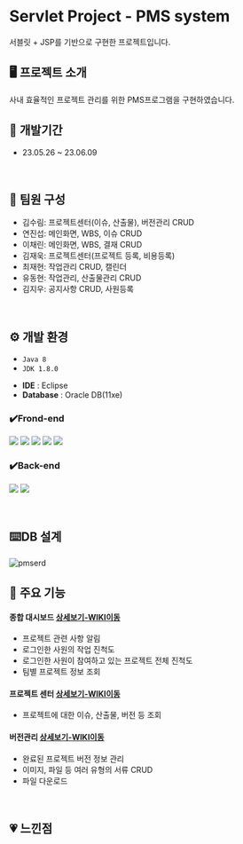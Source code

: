 # Servlet Project - PMS system
서블릿 + JSP를 기반으로 구현한 프로젝트입니다.
<br/>

## 🖥 프로젝트 소개
사내 효율적인 프로젝트 관리를 위한 PMS프로그램을 구현하였습니다.
<br/>


## 📅 개발기간
* 23.05.26 ~ 23.06.09
<br/>

## :two_men_holding_hands: 팀원 구성
 - 김수림: 프로젝트센터(이슈, 산출물), 버전관리 CRUD
 - 연진섭: 메인화면, WBS, 이슈 CRUD
 - 이채린: 메인화면, WBS, 결재 CRUD
 - 김재욱: 프로젝트센터(프로젝트 등록, 비용등록)
 - 최재현: 작업관리 CRUD, 캘린더
 - 유동현: 작업관리, 산출물관리 CRUD
 - 김지우: 공지사항 CRUD, 사원등록
<br/>
  
## ⚙ 개발 환경
* `Java 8`
* `JDK 1.8.0`
- **IDE** : Eclipse
- **Database** : Oracle DB(11xe)

### ✔️Frond-end
<img src="https://img.shields.io/badge/HTML-E34F26?style=for-the-badge&logo=HTML5&logoColor=white"> <img src="https://img.shields.io/badge/Css-1572B6?style=for-the-badge&logo=Css3&logoColor=white"> <img src="https://img.shields.io/badge/JavaScript-F7DF1E?style=for-the-badge&logo=JavaScript&logoColor=white"> <img src="https://img.shields.io/badge/jquery-0769AD?style=for-the-badge&logo=jquery&logoColor=white"> <img src="https://img.shields.io/badge/bootstrap-7952B3?style=for-the-badge&logo=bootstrap&logoColor=white">
### ✔️Back-end
<img src="https://img.shields.io/badge/JAVA-007396?style=for-the-badge&logo=java&logoColor=white"> <img src="https://img.shields.io/badge/oracle-F80000?style=for-the-badge&logo=oracle&logoColor=white"> 
</br>

</br>

## :keyboard:DB 설계
![pmserd](https://github.com/tnfladl9926/PMS-Servlet/assets/134984241/8e586233-5bb7-430f-9bf1-0065f15a1807)
</br>

## 📌 주요 기능

#### 종합 대시보드 [상세보기-WIKI이동](https://github.com/tnfladl9926/PMS-Servlet/wiki/%EC%A3%BC%EC%9A%94-%EA%B8%B0%EB%8A%A5-%EC%86%8C%EA%B0%9C(%EC%A2%85%ED%95%A9-%EB%8C%80%EC%8B%9C%EB%B3%B4%EB%93%9C))
  - 프로젝트 관련 사항 알림
  - 로그인한 사원의 작업 진척도
  - 로그인한 사원이 참여하고 있는 프로젝트 전체 진척도
  - 팀별 프로젝트 정보 조회

#### 프로젝트 센터 [상세보기-WIKI이동](https://github.com/tnfladl9926/PMS-Servlet/wiki/%EC%A3%BC%EC%9A%94-%EA%B8%B0%EB%8A%A5-%EC%86%8C%EA%B0%9C(%ED%94%84%EB%A1%9C%EC%A0%9D%ED%8A%B8-%EC%84%BC%ED%84%B0))
  - 프로젝트에 대한 이슈, 산출물, 버전 등 조회

#### 버전관리 [상세보기-WIKI이동](https://github.com/tnfladl9926/PMS-Servlet/wiki/%EC%A3%BC%EC%9A%94-%EA%B8%B0%EB%8A%A5-%EC%86%8C%EA%B0%9C(%EB%B2%84%EC%A0%84-%EA%B4%80%EB%A6%AC))
  - 완료된 프로젝트 버전 정보 관리
  - 이미지, 파일 등 여러 유형의 서류 CRUD
  - 파일 다운로드  
<br/>

## :heartpulse: 느낀점


